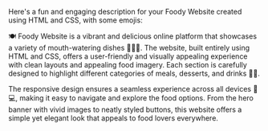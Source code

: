 
Here's a fun and engaging description for your Foody Website created using HTML and CSS, with some emojis:

🍽️ Foody Website is a vibrant and delicious online platform that showcases a variety of mouth-watering dishes 🍕🍔🍣. The website, built entirely using HTML and CSS, offers a user-friendly and visually appealing experience with clean layouts and appealing food imagery. Each section is carefully designed to highlight different categories of meals, desserts, and drinks 🍰🍹.

The responsive design ensures a seamless experience across all devices 📱💻, making it easy to navigate and explore the food options. From the hero banner with vivid images to neatly styled buttons, this website offers a simple yet elegant look that appeals to food lovers everywhere.
